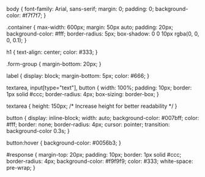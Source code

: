body {
    font-family: Arial, sans-serif;
    margin: 0;
    padding: 0;
    background-color: #f7f7f7;
}

.container {
    max-width: 600px;
    margin: 50px auto;
    padding: 20px;
    background-color: #fff;
    border-radius: 5px;
    box-shadow: 0 0 10px rgba(0, 0, 0, 0.1);
}

h1 {
    text-align: center;
    color: #333;
}

.form-group {
    margin-bottom: 20px;
}

label {
    display: block;
    margin-bottom: 5px;
    color: #666;
}

textarea,
input[type="text"],
button {
    width: 100%;
    padding: 10px;
    border: 1px solid #ccc;
    border-radius: 4px;
    box-sizing: border-box;
}

textarea {
    height: 150px; /* Increase height for better readability */
}

button {
    display: inline-block;
    width: auto;
    background-color: #007bff;
    color: #fff;
    border: none;
    border-radius: 4px;
    cursor: pointer;
    transition: background-color 0.3s;
}

button:hover {
    background-color: #0056b3;
}

#response {
    margin-top: 20px;
    padding: 10px;
    border: 1px solid #ccc;
    border-radius: 4px;
    background-color: #f9f9f9;
    color: #333;
    white-space: pre-wrap;
}
